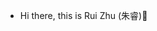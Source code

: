 - Hi there, this is Rui Zhu (朱睿)👋


<!---
astro-zhurui/astro-zhurui is a ✨ special ✨ repository because its `README.md` (this file) appears on your GitHub profile.
You can click the Preview link to take a look at your changes.
--->
